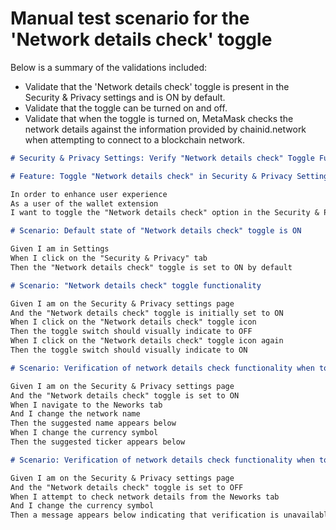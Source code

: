 # Manual test scenario for the 'Network details check' toggle

Below is a summary of the validations included:

- Validate that the 'Network details check' toggle is present in the Security & Privacy settings and is ON by default.
- Validate that the toggle can be turned on and off.
- Validate that when the toggle is turned on, MetaMask checks the network details against the information provided by chainid.network when attempting to connect to a blockchain network.

```markdown
# Security & Privacy Settings: Verify "Network details check" Toggle Functionality

# Feature: Toggle "Network details check" in Security & Privacy Settings

In order to enhance user experience
As a user of the wallet extension
I want to toggle the "Network details check" option in the Security & Privacy Settings

# Scenario: Default state of "Network details check" toggle is ON

Given I am in Settings
When I click on the "Security & Privacy" tab
Then the "Network details check" toggle is set to ON by default

# Scenario: "Network details check" toggle functionality

Given I am on the Security & Privacy settings page
And the "Network details check" toggle is initially set to ON
When I click on the "Network details check" toggle icon
Then the toggle switch should visually indicate to OFF
When I click on the "Network details check" toggle icon again
Then the toggle switch should visually indicate to ON

# Scenario: Verification of network details check functionality when toggle is ON

Given I am on the Security & Privacy settings page
And the "Network details check" toggle is set to ON
When I navigate to the Neworks tab
And I change the network name
Then the suggested name appears below
When I change the currency symbol
Then the suggested ticker appears below

# Scenario: Verification of network details check functionality when toggle is OFF

Given I am on the Security & Privacy settings page
And the "Network details check" toggle is set to OFF
When I attempt to check network details from the Neworks tab
And I change the currency symbol
Then a message appears below indicating that verification is unavailable
```
